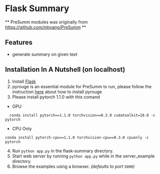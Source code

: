 # Flask Summary

** PreSumm modules was originally from https://github.com/nlpyang/PreSumm **

Features
--------
 * generate summary on given text

Installation In A Nutshell (on localhost)
--------------------------
 1. Install [Flask](https://flask.palletsprojects.com/en/1.1.x/installation/#installation)
 2. pyrouge is an essential module for PreSumm to run, please follow the instruction [here](https://github.com/bheinzerling/pyrouge) about how to install pyrouge
 3. Please install pytorch 1.1.0 with this comand
 - GPU
```
  conda install pytorch==1.1.0 torchvision==0.3.0 cudatoolkit=10.0 -c pytorch
```
 - CPU Only
```
conda install pytorch-cpu==1.1.0 torchvision-cpu==0.3.0 cpuonly -c pytorch
```
 4. Run `python app.py` in the flask-summary directory.
 5. Start web server by running `python app.py` while in the server_example directory.
 6. Browse the examples using a browser. *(defaults to port `5000`)*
